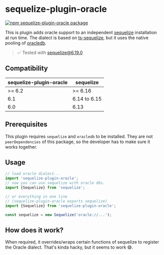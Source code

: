 # sequelize-plugin-oracle

[![npm sequelize-plugin-oracle package](https://img.shields.io/npm/v/sequelize-plugin-oracle.svg)](https://npmjs.org/package/sequelize-plugin-oracle)

This is plugin adds oracle support to an independent [sequelize](https://github.com/sequelize/sequelize) installation at
run time. The dialect is based on [ts-sequelize](https://github.com/konnecteam/ts-sequelize), but it uses the native
pooling of [oracledb](https://github.com/oracle/node-oracledb).

> ✅ Tested with sequelize@6.19.0 

## Compatibility

|sequelize-plugin-oracle|sequelize|
|---|---|
| \>= 6.2 | \>= 6.16
| 6.1 | 6.14 to 6.15
| 6.0 | 6.13

## Prerequisites

This plugin requires `sequelize` and `oracledb` to be installed.
They are not `peerDependencies` of this package, so the developer has to make sure it works together. 

## Usage

```typescript
// load oracle dialect...
import 'sequelize-plugin-oracle';
// now you can use sequelize with oracle dbs.
import {Sequelize} from 'sequelize';

// or everything in one line
// (sequelize-plugin-oracle exports sequelize)
import {Sequelize} from 'sequelize-plugin-oracle';

const sequelize = new Sequelize('oracle://...');
```

## How does it work?

When required, it overrides/wraps certain functions of sequelize to register the Oracle dialect.
That's kinda hacky, but it seems to work 😅.
